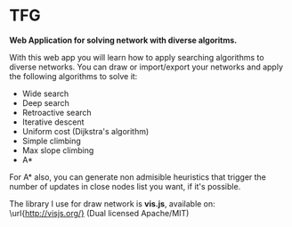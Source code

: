 # TFG
__Web Application for solving network with diverse algoritms.__

With this web app you will learn how to apply searching algorithms to diverse networks. You can draw or import/export your networks and apply the following algorithms to solve it:

* Wide search
* Deep search
* Retroactive search
* Iterative descent
* Uniform cost (Dijkstra's algorithm)
* Simple climbing
* Max slope climbing
* A*

For A\* also, you can generate non admisible heuristics that trigger the number of updates in close nodes list you want, if it's possible.

The library I use for draw network is __vis.js__, available on: \url{http://visjs.org/} (Dual licensed Apache/MIT)
